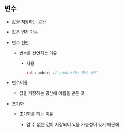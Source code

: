 ## 변수

* 값을 저장하는 공간

* 값은 변경 가능

* 변수 선언

  * 변수를 선언하는 이유

    * 사용

      ```java
      int number; // number라는 변수 선언
      ```

* 변수이름
  * 값을 저장하는 공간에 이름을 만든 것

* 초기화

  * 초기화를 하는 이유

    * 알 수 없는 값이 저장되어 있을 가능성이 있기 때문에

    